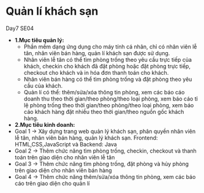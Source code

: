 # Quản lí khách sạn 
Day7 SE04
* **1.Mục tiêu quản lý:**
  * Phần mềm dạng ứng dụng cho máy tính cá nhân, chỉ có nhân viên lễ tân, nhân viên bán hàng, quản lí khách sạn được sử dụng.
  *	Nhân viên lễ tân có thể tìm phòng trống theo yêu cầu trực tiếp của khách, checkin cho khách đã đặt phòng hoặc đặt phòng trực tiếp, checkout cho khách và in hóa đơn thanh toán cho khách.
  * Nhân viên bán hàng có thể tìm phòng trống và đặt phòng theo yêu cầu của khách.
  * Quản lí có thể: thêm/sửa/xóa thông tin phòng, xem các báo cáo doanh thu theo thời gian/theo phòng/theo loại phòng, xem báo cáo tỉ lệ phòng trống theo thời gian/theo phòng/theo loại phòng, xem báo cáo khách hàng đặt nhiều theo thời gian/theo nguồn gốc khách hàng.
* **2.Mục tiêu kinh doanh:**
 * Goal 1 -> Xây dựng trang web quản lý khách sạn, phân quyền nhân viên lễ tân, nhân viên bán hàng, quản lý khách sạn. Frontend: HTML,CSS,JavaScript và Backend: Java
 * Goal 2 -> Thêm chức năng tìm phòng trống, checkin, checkout và thanh toán trên giao diện cho nhân viên lễ tân
 * Goal 3 -> Thêm chức năng tìm phòng trống, đặt phòng và hủy phòng trên giao diện cho nhân viên bán hàng
 * Goal 4 -> Thêm chức năng thêm/sửa/xóa thông tin phòng, xem các báo cáo trên giao diện cho quản lí
 
